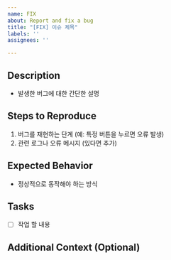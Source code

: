 ```yaml
---
name: FIX
about: Report and fix a bug
title: "[FIX] 이슈 제목"
labels: ''
assignees: ''

---
```


## Description
- 발생한 버그에 대한 간단한 설명

## Steps to Reproduce
1. 버그를 재현하는 단계 (예: 특정 버튼을 누르면 오류 발생)
2. 관련 로그나 오류 메시지 (있다면 추가)

## Expected Behavior
- 정상적으로 동작해야 하는 방식

## Tasks
- [ ] 작업 할 내용

## Additional Context (Optional)

